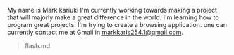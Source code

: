 My name is Mark kariuki 
I'm currently working towards making a project that will majorly make a great difference in the world.
I'm learning how to program great projects.
I'm trying to create a browsing application.
one can currently contact me at Gmail in markkaris254.1@gmail.com.
>flash.md
<!--
**pantherkaris/pantherkaris** is a ✨ _special_ ✨ repository because its `README.md` (this file) appears on your GitHub profile.

Here are some ideas to get you started:

- 🔭 I’m currently working on ...
- 🌱 I’m currently learning ...
- 👯 I’m looking to collaborate on ...
- 🤔 I’m looking for help with ...
- 💬 Ask me about ...
- 📫 How to reach me: ...
- 😄 Pronouns: ...
- ⚡ Fun fact: ...
-->
